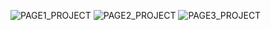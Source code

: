 ![PAGE1\_PROJECT](https://i.imgur.com/NSwxqb1.png)
![PAGE2\_PROJECT](https://i.imgur.com/RuYdAJk.png)
![PAGE3\_PROJECT](https://i.imgur.com/Ti3vZmJ.png)